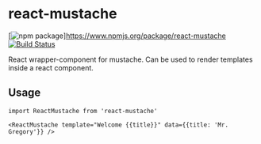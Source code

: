 # react-mustache

[![npm package](https://img.shields.io/npm/v/react-mustache.svg?style=flat-square)]https://www.npmjs.org/package/react-mustache
[![Build Status](https://travis-ci.org/elviejokike/react-mustache.svg?branch=master)](https://travis-ci.org/elviejokike/react-mustache)

React wrapper-component for mustache. Can be used to render templates inside a react component.


## Usage

```
import ReactMustache from 'react-mustache'
```

```
<ReactMustache template="Welcome {{title}}" data={{title: 'Mr. Gregory'}} />
```
